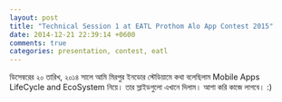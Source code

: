 ```yaml
---
layout: post
title: "Technical Session 1 at EATL Prothom Alo App Contest 2015"
date: 2014-12-21 22:39:14 +0600
comments: true
categories: presentation, contest, eatl
---
```


ডিসেম্বরের ২০ তারিখ, ২০১৪ সালে আমি মিরপুর ইনডোর স্টেডিয়ামে কথা বলেছিলাম Mobile Apps LifeCycle and EcoSystem নিয়ে। তার স্লাইডগুলো এখানে দিলাম। আশা করি কাজে লাগবে। :)

<script async class="speakerdeck-embed" data-id="257de20e21604db891fdbef861dd89d7" data-ratio="1.33333333333333" src="//speakerdeck.com/assets/embed.js"></script>


